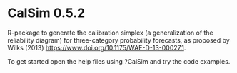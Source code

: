 # CalSim 0.5.2

R-package to generate the calibration simplex (a generalization of the reliability diagram) for three-category probability forecasts, as proposed by Wilks (2013) <https://www.doi.org/10.1175/WAF-D-13-00027.1>.

To get started open the help files using ?CalSim and try the code examples.

